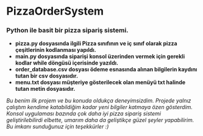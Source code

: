 # PizzaOrderSystem  
### Python ile basit bir pizza sipariş sistemi.  
- **pizza.py dosyasında ilgili Pizza sınıfının ve iç sınıf olarak pizza çeşitlerinin kodlanması yapıldı.**  
- **main.py dosyasında siparişi konsol üzerinden vermek için gerekli kodlar while döngüsü içerisinde yazıldı.**  
- **order_database.csv dosyası ödeme esnasında alınan bilgilerin kaydını tutan bir csv dosyasıdır.**  
- **menu.txt dosyası müşteriye gösterilecek olan menüyü txt halinde tutan metin dosyasıdır.**  

*Bu benim ilk projem ve bu konuda oldukça deneyimsizdim. Projede yalnız çalıştım kendime katabildiğim kadar yeni bilgiler katmaya özen gösterdim. Konsol uygulaması bazında çok daha iyi pizza sipariş sistemi geliştirilebilirdi elbette, umarım daha da geliştikçe güzel şeyler yapabilirim. Bu imkanı sunduğunuz için teşekkürler :)*
